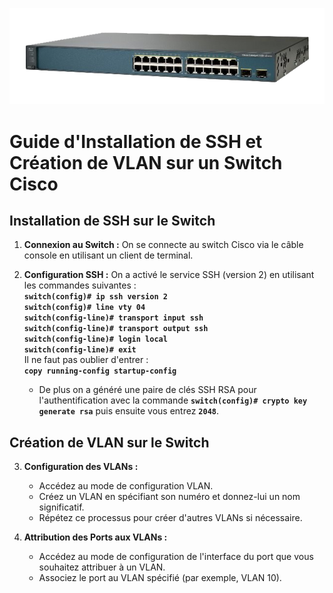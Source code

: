 ![Catalyst 3560](catalyst.png )
# Guide d'Installation de SSH et Création de VLAN sur un Switch Cisco


## Installation de SSH sur le Switch

1. **Connexion au Switch :** On se connecte au switch Cisco via le câble console en utilisant un client de terminal.

2. **Configuration SSH :**
    On a activé le service SSH (version 2) en utilisant les commandes suivantes :
   </br>
    **`switch(config)# ip ssh version 2`** 
   </br>
   **`switch(config)# line vty 04`**
   </br>
   **`switch(config-line)# transport input ssh`**
   </br>
   **`switch(config-line)# transport output ssh`**
   </br>
   **`switch(config-line)# login local`**
   </br>
   **`switch(config-line)# exit`**
   </br>
   Il ne faut pas oublier d'entrer :
   </br>
   **`copy running-config startup-config`**
   </br>

   - De plus on a généré une paire de clés SSH RSA pour l'authentification avec la commande **`switch(config)# crypto key generate rsa`** puis ensuite vous entrez **`2048`**.

## Création de VLAN sur le Switch

3. **Configuration des VLANs :**
   - Accédez au mode de configuration VLAN.
   - Créez un VLAN en spécifiant son numéro  et donnez-lui un nom significatif.
   - Répétez ce processus pour créer d'autres VLANs si nécessaire.

4. **Attribution des Ports aux VLANs :**
   - Accédez au mode de configuration de l'interface du port que vous souhaitez attribuer à un VLAN.
   - Associez le port au VLAN spécifié (par exemple, VLAN 10).

